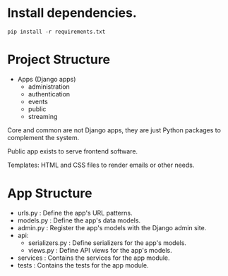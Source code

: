 # Install dependencies.

``
pip install -r requirements.txt
``

# Project Structure

- Apps (Django apps)
  - administration
  - authentication
  - events
  - public
  - streaming

Core and common are not Django apps, they are just Python packages to complement the system.

Public app exists to serve frontend software.

Templates: HTML and CSS files to render emails or other needs.

# App Structure

- urls.py : Define the app's URL patterns.
- models.py : Define the app's data models.
- admin.py : Register the app's models with the Django admin site.
- api:
    - serializers.py : Define serializers for the app's models.
    - views.py : Define API views for the app's models.
- services : Contains the services for the app module.
- tests : Contains the tests for the app module.

